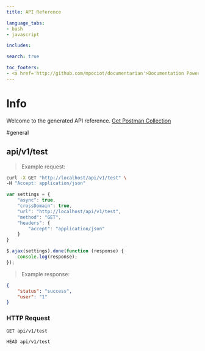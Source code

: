 ```yaml
---
title: API Reference

language_tabs:
- bash
- javascript

includes:

search: true

toc_footers:
- <a href='http://github.com/mpociot/documentarian'>Documentation Powered by Documentarian</a>
---
```

<!-- START_INFO -->
# Info

Welcome to the generated API reference.
[Get Postman Collection](http://localhost/docs/collection.json)

<!-- END_INFO -->

#general
<!-- START_5b4a0ea71d9ece2f40ffdfcc4d99b37c -->
## api/v1/test

> Example request:

```bash
curl -X GET "http://localhost/api/v1/test" \
-H "Accept: application/json"
```

```javascript
var settings = {
    "async": true,
    "crossDomain": true,
    "url": "http://localhost/api/v1/test",
    "method": "GET",
    "headers": {
        "accept": "application/json"
    }
}

$.ajax(settings).done(function (response) {
    console.log(response);
});
```

> Example response:

```json
{
    "status": "success",
    "user": "1"
}
```

### HTTP Request
`GET api/v1/test`

`HEAD api/v1/test`


<!-- END_5b4a0ea71d9ece2f40ffdfcc4d99b37c -->

